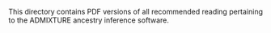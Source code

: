 This directory contains PDF versions of all recommended reading pertaining to the ADMIXTURE ancestry inference software.
